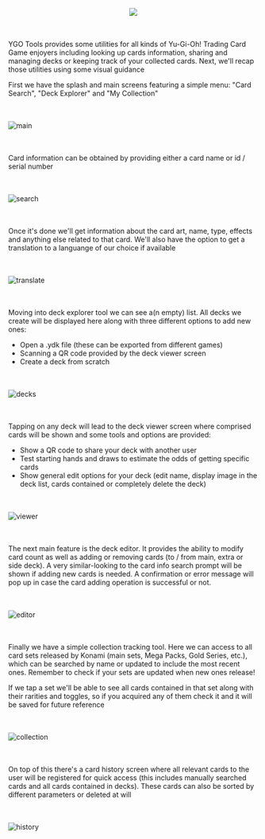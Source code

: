 <br></br>
<p align="center">
  <img src="https://github.com/user-attachments/assets/37885a51-5a95-45aa-8d72-f7c97795fea8" />
</p>

<br></br>
YGO Tools provides some utilities for all kinds of Yu-Gi-Oh! Trading Card Game enjoyers including looking up cards information, sharing and managing decks or keeping track of your collected cards. Next, we'll recap those utilities using some visual guidance

First we have the splash and main screens featuring a simple menu: "Card Search", "Deck Explorer" and "My Collection"

<br></br>
![main](https://github.com/jmmdev/ygo-tools/assets/100143610/ea608bf3-ce9a-42e7-950b-d1cab9c1ba8d)

<br></br>
Card information can be obtained by providing either a card name or id / serial number

<br></br>
![search](https://github.com/jmmdev/ygo-tools/assets/100143610/f4c78a0a-55a0-442e-8e27-cb3b508c2c7d)

<br></br>
Once it's done we'll get information about the card art, name, type, effects and anything else related to that card. We'll also have the option to get a translation to a languange of our choice if available

<br></br>
![translate](https://github.com/jmmdev/ygo-tools/assets/100143610/5630a798-deaf-40b5-bff5-d7354d7e1d85)

<br></br>
Moving into deck explorer tool we can see a(n empty) list. All decks we create will be displayed here along with three different options to add new ones:
- Open a .ydk file (these can be exported from different games)
- Scanning a QR code provided by the deck viewer screen
- Create a deck from scratch

<br></br>
![decks](https://github.com/jmmdev/ygo-tools/assets/100143610/30d598b1-594c-4ed3-a798-6a9095e87d96)

<br></br>
Tapping on any deck will lead to the deck viewer screen where comprised cards will be shown and some tools and options are provided:
- Show a QR code to share your deck with another user
- Test starting hands and draws to estimate the odds of getting specific cards
- Show general edit options for your deck (edit name, display image in the deck list, cards contained or completely delete the deck)

<br></br>
![viewer](https://github.com/jmmdev/ygo-tools/assets/100143610/dd2ad8d5-e92d-4f86-a661-6dc86ed394fc)

<br></br>
The next main feature is the deck editor. It provides the ability to modify card count as well as adding or removing cards (to / from main, extra or side deck). A very similar-looking to the card info search prompt
will be shown if adding new cards is needed. A confirmation or error message will pop up in case the card adding operation is successful or not. 

<br></br>
![editor](https://github.com/jmmdev/ygo-tools/assets/100143610/8067f1f6-bbb3-463d-a935-cae725aaa1db)

<br></br>
Finally we have a simple collection tracking tool. Here we can access to all card sets released by Konami (main sets, Mega Packs, Gold Series, etc.), which can be searched by name or updated to include the most recent ones. Remember
to check if your sets are updated when new ones release!

If we tap a set we'll be able to see all cards contained in that set along with their rarities and toggles, so if you acquired any of them check it and it will be saved for future reference

<br></br>
![collection](https://github.com/jmmdev/ygo-tools/assets/100143610/b46011ea-f1f2-4ad0-bddc-620c515ee698)

<br></br>
On top of this there's a card history screen where all relevant cards to the user will be registered for quick access (this includes manually searched cards and all cards contained in decks). These cards can also be sorted
by different parameters or deleted at will

<br></br>
![history](https://github.com/jmmdev/ygo-tools/assets/100143610/38642fc1-7e0e-4d4f-9c76-46dd9eb4dcfe)
